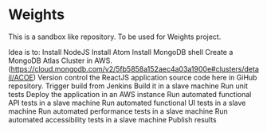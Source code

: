 # Weights
This is a sandbox like repository. To be used for Weights project. 

Idea is to:
  Install NodeJS
  Install Atom
  Install MongoDB shell
  Create a MongoDB Atlas Cluster in AWS. (https://cloud.mongodb.com/v2/5fb5858a152aec4a03a1900e#clusters/detail/ACOE)
  Version control the ReactJS application source code here in GiHub repository.
  Trigger build from Jenkins
  Build it in a slave machine
  Run unit tests
  Deploy the application in an AWS instance
  Run automated functional API tests in a slave machine
  Run automated functional UI tests in a slave machine
  Run automated performance tests in a slave machine
  Run automated accessibility tests in a slave machine
  Publish results
